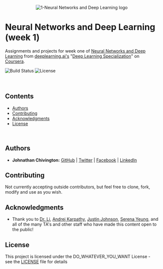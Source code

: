<p align="center">
  <img src='https://github.com/chivingtoninc/Coursera-Deep-Learning/blob/master/1-NNs-and-Deep-Learning/imgs/NNs-and-Deep-Learning-logo.png' alt='1-Neural Networks and Deep Learning logo' />
</p>

# Neural Networks and Deep Learning (week 1)
Assignments and projects for week one of [Neural Networks and Deep Learning](https://www.coursera.org/learn/neural-networks-deep-learning) from [deeplearning.ai's](https://www.deeplearning.ai/) "[Deep Learning Specialization](https://www.coursera.org/specializations/deep-learning)" on [Coursera](https://www.coursera.org/).

![Build Status](https://img.shields.io/badge/build-Stable-green.svg)
![License](https://img.shields.io/badge/license-DO_WHATEVER_YOU_WANT-green.svg)
<br/><br/><br/>

## Contents
* [Authors](https://github.com/chivingtoninc/Coursera-Deep-Learning#authors)
* [Contributing](https://github.com/chivingtoninc/Coursera-Deep-Learning#contributing)
* [Acknowledgments](https://github.com/chivingtoninc/Coursera-Deep-Learning#acknowledgments)
* [License](https://github.com/chivingtoninc/Coursera-Deep-Learning#license)
<br/>

## Authors
* **Johnathan Chivington:** [GitHub](https://github.com/chivingtoninc) | [Twitter](https://twitter.com/chivingtoninc) | [Facebook](https://facebook.com/chivingtoninc) | [LinkedIn](https://www.linkedin.com/in/johnathan-chivington/)

## Contributing
Not currently accepting outside contributors, but feel free to clone, fork, modify and use as you wish.

## Acknowledgments
   * Thank you to [Dr. Li](http://vision.stanford.edu/feifeili/), [Andrej Karpathy](https://cs.stanford.edu/people/karpathy/), [Justin Johnson](https://cs.stanford.edu/people/jcjohns/), [Serena Yeung](http://ai.stanford.edu/~syyeung/), and all of the many TA's and other staff who have made this content open to the public!

## License
This project is licensed under the DO_WHATEVER_YOU_WANT License - see the [LICENSE](https://github.com/chivingtoninc/Coursera-Deep-Learning/blob/master/LICENSE) file for details
<br/><br/>
